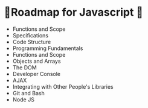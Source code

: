 # 📕Roadmap for Javascript 📕 

- Functions and Scope
- Specifications
- Code Structure
- Programming Fundamentals
- Functions and Scope
- Objects and Arrays
- The DOM
- Developer Console
- AJAX
- Integrating with Other People's Libraries
- Git and Bash
- Node JS
